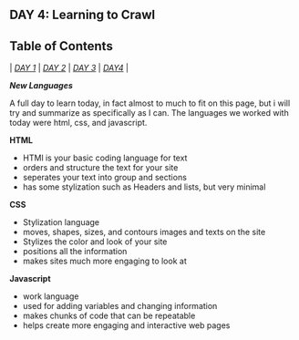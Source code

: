 ## DAY 4: Learning to Crawl

## Table of Contents

| [*DAY 1*](index.md) | [*DAY 2*](day2.md) | [*DAY 3*](day3.md) | [*DAY4*](DAY4.MD) |

_**New Languages**_

A full day to learn today, in fact almost to much to fit on this page, but i will try and summarize as specifically as I can. The languages we worked with today were html, css, and javascript.

**HTML**
* HTMl is your basic coding language for text
* orders and structure the text for your site
* seperates your text into group and sections
* has some stylization such as Headers and lists, but very minimal

**CSS**
* Stylization language
* moves, shapes, sizes, and contours images and texts on the site
* Stylizes the color and look of your site
* positions all the information
* makes sites much more engaging to look at

**Javascript**
* work language
* used for adding variables and changing information
* makes chunks of code that can be repeatable
* helps create more engaging and interactive web pages


